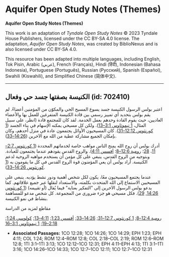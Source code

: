 # Aquifer Open Study Notes (Themes)

**Aquifer Open Study Notes (Themes)**

This work is an adaptation of *Tyndale Open Study Notes* © 2023 Tyndale House Publishers, licensed under the CC BY\-SA 4\.0 license. The adaptation, *Aquifer Open Study Notes*, was created by BiblioNexus and is also licensed under CC BY\-SA 4\.0\.

This resource has been adapted into multiple languages, including English, Tok Pisin, Arabic (عربي), French (Français), Hindi (हिंदी), Indonesian (Bahasa Indonesia), Portuguese (Português), Russian (Русский), Spanish (Español), Swahili (Kiswahili), and Simplified Chinese (简体中文).



--------------------------------

## الكنيسة بصفتها جسد حي وفعال (id: 702410)

اعتبر بولس الرسول الكنيسة جسد يسوع المسيح الحي والمكوّن من المؤمنين أعضاءً. لم يقم بولس بتحديد أي تمييز رسمي بين قادة الكنيسة المتفرغين للعمل بها والأعضاء العاديين، حيث يقوم القادة وحدهم بعمل الخدمة. لقد كان للمجتمع قادة (انظر، على سبيل المثال، [1 تيموثاوس 3:1–13](https://ref.ly/1Tim3:1-1Tim3:13)). ولكن كل مسيحي يمكنه الإسهام في بناء الجسد ([1 كورنثوس 12:12–31](https://ref.ly/1Cor12:12-1Cor12:31)). كان المسيحيون الأوائل يجتمعون عادة في منزل أحدهم، وكان بإمكان الجميع مشاركة عطية من الله مع الآخرين ([14:26–33](https://ref.ly/1Cor14:26-1Cor14:33)).

أدرك بولس أن روح الله يمنح الناس مواهب خاصة لخدماتهم المحددة ([1 كورنثوس 2:7–11](https://ref.ly/1Cor12:7-1Cor12:11)، [28](https://ref.ly/1Cor12:28)؛ [رومية 12:6–8](https://ref.ly/Rom12:6-Rom12:8)؛ [أفسس 4:11](https://ref.ly/Eph4:11)). والروح القدس يقودهم عندما يجتمعون للعبادة. وبتوجيه من الروح القدس، ينبغي على كل مؤمن أن يستخدم مواهبه الروحية لدعم الكنيسة. أراد بولس أن يعي المؤمنون قوة الروح القدس في كل ما يقومون به ([1 كورنثوس 14:26–33](https://ref.ly/1Cor14:26-1Cor14:33)).

عندما يجتمع المسيحيون معًا، يكون لكل شخص أهمية ودور نشط يؤديه. ينبغي على المسيحيين الاستماع إلى الله المتحدث بكلمته، والاستعداد لنقلها عبر جميع علاقاتهم. كما يدعو بولس الرسول الآخرين إلى "التفكير بعناية" فيما يُقال (أو تقييمه) ([1 كورنثوس 14:26](https://ref.ly/1Cor14:26), [29](https://ref.ly/1Cor14:29)). فكل مسيحي هو جزء ضروري من المجموعة. كل شخص مدعو للمساهمة بنشاط في نمو الكنيسة.

مقاطع لمزيد من الدراسة

[رومية 12:4–8](https://ref.ly/Rom12:4-Rom12:8); [1 كورنثوس 12:7–31](https://ref.ly/1Cor12:7-1Cor12:31); [14:26–33](https://ref.ly/1Cor14:26-1Cor14:33); [أفسس 1:23](https://ref.ly/Eph1:23); [4:11–13](https://ref.ly/Eph4:11-Eph4:13); [كولوسي 1:24](https://ref.ly/Col1:24); [2:18–19](https://ref.ly/Col2:18-Col2:19); [1 تيموثاوس 3:1–16](https://ref.ly/1Tim3:1-1Tim3:16)

* **Associated Passages:** 1CO 12:28; 1CO 14:26; 1CO 14:29; EPH 1:23; EPH 4:11; COL 1:24; ROM 12:4–ROM 12:8; COL 2:18–COL 2:19; ROM 12:6–ROM 12:8; 1TI 3:1–1TI 3:13; 1CO 12:12–1CO 12:31; EPH 4:11–EPH 4:13; 1TI 3:1–1TI 3:16; 1CO 14:26–1CO 14:33; 1CO 12:7–1CO 12:11; 1CO 12:7–1CO 12:31

